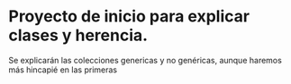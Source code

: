 # Proyecto de inicio para explicar clases y herencia.
Se explicarán las colecciones genericas y no genéricas, aunque haremos más hincapié en las primeras
